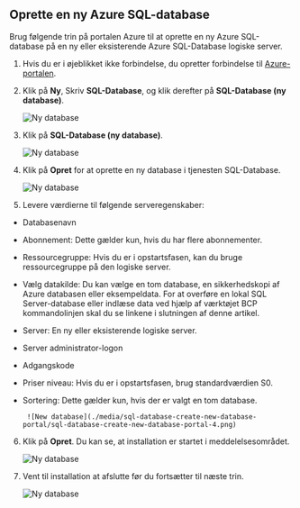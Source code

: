 
<!--
includes/sql-database-create-new-database-portal.md

Latest Freshness check:  2016-04-11 , carlrab.

As of circa 2016-04-11, the following topics might include this include:
articles/sql-database/sql-database-get-started-tutorial.md

-->
## <a name="create-a-new-azure-sql-database"></a>Oprette en ny Azure SQL-database

Brug følgende trin på portalen Azure til at oprette en ny Azure SQL-database på en ny eller eksisterende Azure SQL-Database logiske server.

1. Hvis du er i øjeblikket ikke forbindelse, du opretter forbindelse til [Azure-portalen](http://portal.azure.com).
2. Klik på **Ny**, Skriv **SQL-Database**, og klik derefter på **SQL-Database (ny database)**.

     ![Ny database](./media/sql-database-create-new-database-portal/sql-database-create-new-database-portal-1.png)

3. Klik på **SQL-Database (ny database)**.

     ![Ny database](./media/sql-database-create-new-database-portal/sql-database-create-new-database-portal-2.png)

4. Klik på **Opret** for at oprette en ny database i tjenesten SQL-Database.

     ![Ny database](./media/sql-database-create-new-database-portal/sql-database-create-new-database-portal-3.png)

5. Levere værdierne til følgende serveregenskaber:

 - Databasenavn
 - Abonnement: Dette gælder kun, hvis du har flere abonnementer.
 - Ressourcegruppe: Hvis du er i opstartsfasen, kan du bruge ressourcegruppe på den logiske server.
 - Vælg datakilde: Du kan vælge en tom database, en sikkerhedskopi af Azure databasen eller eksempeldata. For at overføre en lokal SQL Server-database eller indlæse data ved hjælp af værktøjet BCP kommandolinjen skal du se linkene i slutningen af denne artikel.
 - Server: En ny eller eksisterende logiske server.
 - Server administrator-logon
 - Adgangskode
 - Priser niveau: Hvis du er i opstartsfasen, brug standardværdien S0.
 - Sortering: Dette gælder kun, hvis der er valgt en tom database.

        ![New database](./media/sql-database-create-new-database-portal/sql-database-create-new-database-portal-4.png)

6.  Klik på **Opret**. Du kan se, at installation er startet i meddelelsesområdet.

     ![Ny database](./media/sql-database-create-new-database-portal/sql-database-create-new-database-portal-5.png)

7. Vent til installation at afslutte før du fortsætter til næste trin.

     ![Ny database](./media/sql-database-create-new-database-portal/sql-database-create-new-database-portal-6.png)
